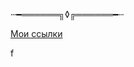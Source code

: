 ⵈ━══════╗◊╔══════━ⵈ

[Мои ссылки](https://tapy.me/uertyk_)

<md-button class="md-icon-button md-primary" aria-label="Settings">
        <md-icon md-svg-icon="img/icons/menu.svg"></md-icon>
</md-button>
f
